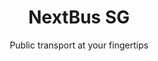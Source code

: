 ---
title: NextBus SG
subtitle: Public transport at your fingertips

action:
  main:
    text: Download
    url: /
  secondary:
    text: Features
    url: /
---